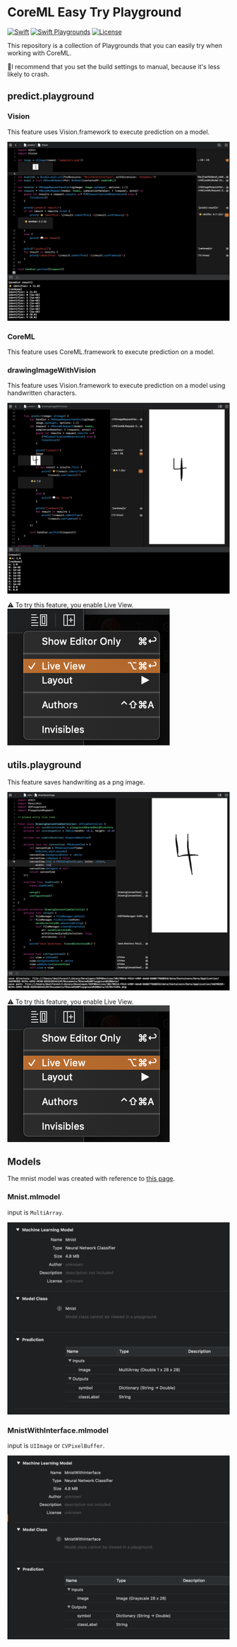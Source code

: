 # CoreML Easy Try Playground
[![Swift](https://img.shields.io/badge/Swift-5.1-orange.svg)](https://developer.apple.com/swift/)
[![Swift Playgrounds](https://img.shields.io/badge/Swift%20Playgrounds-3.1-orange.svg)](https://itunes.apple.com/jp/app/swift-playgrounds/id908519492)
[![License](https://img.shields.io/github/license/kkk669/coreml-playground.svg)](LICENSE)

This repository is a collection of Playgrounds that you can easily try when working with CoreML.

📝I recommend that you set the build settings to manual, because it's less likely to crash.
## predict.playground

### Vision
This feature uses Vision.framework to execute prediction on a model.

![predict vision](https://github.com/dealforest/CoreMLEasyTryPlayground/raw/master/images/predict_vision.png)

### CoreML
This feature uses CoreML.framework to execute prediction on a model.

### drawingImageWithVision

This feature uses Vision.framework to execute prediction on a model using handwritten characters.

![predict drawing image with vision](https://github.com/dealforest/CoreMLEasyTryPlayground/raw/master/images/predict_drawing_image_with_vision.png)

⚠️ To try this feature, you enable Live View.  
![enable live view](https://github.com/dealforest/CoreMLEasyTryPlayground/raw/master/images/enable_live_view.png)

## utils.playground
This feature saves handwriting as a png image.

![utils draw save image](https://github.com/dealforest/CoreMLEasyTryPlayground/raw/master/images/utils_draw_save_image.png)

⚠️ To try this feature, you enable Live View.  
![enable live view](https://github.com/dealforest/CoreMLEasyTryPlayground/raw/master/images/enable_live_view.png)

## Models
The mnist model was created with reference to [this page](https://github.com/keras-team/keras/blob/master/examples/mnist_cnn.py).

### Mnist.mlmodel
input is `MultiArray`.

![enable live view](https://github.com/dealforest/CoreMLEasyTryPlayground/raw/master/images/mnist_description.png)

### MnistWithInterface.mlmodel
input is `UIImage` or `CVPixelBuffer`.

![enable live view](https://github.com/dealforest/CoreMLEasyTryPlayground/raw/master/images/mnist_with_interface_description.png)